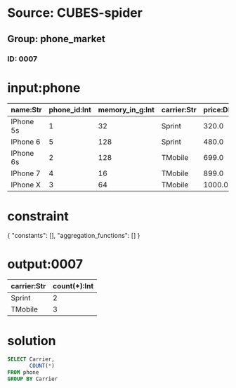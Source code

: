 # Source: CUBES-spider
## Group: phone_market
### ID: 0007

# input:phone

| name:Str | phone_id:Int | memory_in_g:Int | carrier:Str | price:Dbl |
|---|---|---|---|---|
| IPhone 5s | 1 | 32 | Sprint | 320.0 |
| IPhone 6 | 5 | 128 | Sprint | 480.0 |
| IPhone 6s | 2 | 128 | TMobile | 699.0 |
| IPhone 7 | 4 | 16 | TMobile | 899.0 |
| IPhone X | 3 | 64 | TMobile | 1000.0 |

# constraint

{
  "constants": [],
  "aggregation_functions": []
}

# output:0007

| carrier:Str | count(*):Int |
|---|---|
| Sprint | 2 |
| TMobile | 3 |

# solution

```sql
SELECT Carrier,
       COUNT(*)
FROM phone
GROUP BY Carrier
```

